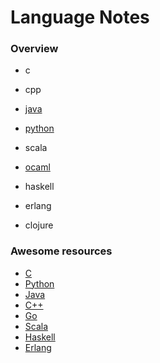 Language Notes
==========

### Overview

- c

- cpp

- [java](./java/README.md)

- [python](./python/README.md)

- scala

- [ocaml](./ocmal/README.md)

- haskell

- erlang

- clojure


### Awesome resources

- [C](https://github.com/uhub/awesome-c)
- [Python](https://github.com/uhub/awesome-python)
- [Java](https://github.com/uhub/awesome-java)
- [C++](https://github.com/uhub/awesome-cpp)
- [Go](https://github.com/uhub/awesome-go)
- [Scala](https://github.com/uhub/awesome-scala)
- [Haskell](https://github.com/uhub/awesome-haskell)
- [Erlang](https://github.com/uhub/awesome-erlang)
